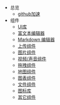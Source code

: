 * 总览
    * [github加速](README)
* 组件
    * [UI库](component/ui.md)
    * [富文本编辑器](component/editor.md)
    * [Markdown 编辑器](component/markdown.md)
    * [上传组件](component/upload.md)
    * [图片组件](component/pic.md)
    * [视频/声音组件](component/voice.md)
    * [拖拽组件](component/drag.md)
    * [地图组件](component/map.md)
    * [图表组件](component/chart.md)
    * [文件组件](component/file.md)
    * [图标库](component/icon.md)
    * [其它组件](component/other.md)
